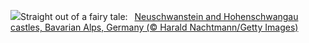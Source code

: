 ![](https://www.bing.com/th?id=OHR.AlpsCastles_EN-US9735484506_UHD.jpg&w=1000)Straight out of a fairy tale:&nbsp;&ensp;[Neuschwanstein and Hohenschwangau castles, Bavarian Alps, Germany (© Harald Nachtmann/Getty Images)](https://www.bing.com/th?id=OHR.AlpsCastles_EN-US9735484506_UHD.jpg)
<br><br/>
